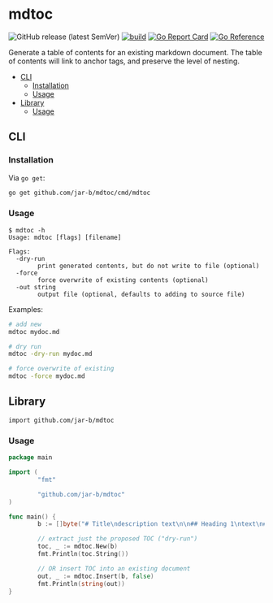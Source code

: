 # mdtoc
![GitHub release (latest SemVer)](https://img.shields.io/github/v/release/jar-b/mdtoc)
[![build](https://github.com/jar-b/mdtoc/actions/workflows/build.yml/badge.svg)](https://github.com/jar-b/mdtoc/actions/workflows/build.yml)
[![Go Report Card](https://goreportcard.com/badge/github.com/jar-b/mdtoc)](https://goreportcard.com/report/github.com/jar-b/mdtoc)
[![Go Reference](https://pkg.go.dev/badge/github.com/jar-b/mdtoc.svg)](https://pkg.go.dev/github.com/jar-b/mdtoc)

Generate a table of contents for an existing markdown document. The table of contents will link to anchor tags, and preserve the level of nesting. 


<!--mdtoc: begin-->
* [CLI](#cli)
  * [Installation](#installation)
  * [Usage](#usage)
* [Library](#library)
  * [Usage](#usage-1)
<!--mdtoc: end-->
## CLI

### Installation

Via `go get`:

```sh
go get github.com/jar-b/mdtoc/cmd/mdtoc
```

### Usage

```
$ mdtoc -h
Usage: mdtoc [flags] [filename]

Flags:
  -dry-run
    	print generated contents, but do not write to file (optional)
  -force
    	force overwrite of existing contents (optional)
  -out string
        output file (optional, defaults to adding to source file)
```

Examples:

```sh
# add new
mdtoc mydoc.md

# dry run
mdtoc -dry-run mydoc.md

# force overwrite of existing
mdtoc -force mydoc.md
```

## Library

`import github.com/jar-b/mdtoc`

### Usage

```go
package main

import (
        "fmt"

        "github.com/jar-b/mdtoc"
)

func main() {
        b := []byte("# Title\ndescription text\n\n## Heading 1\ntext\n## Heading 2\nmore text")

        // extract just the proposed TOC ("dry-run")
        toc, _ := mdtoc.New(b)
        fmt.Println(toc.String())

        // OR insert TOC into an existing document
        out, _ := mdtoc.Insert(b, false)
        fmt.Println(string(out))
}
```
